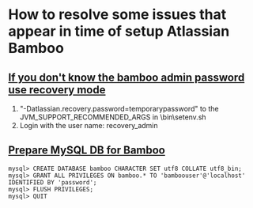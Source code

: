 # How to resolve some issues that appear in time of setup Atlassian Bamboo

## [If you don't know the bamboo admin password use recovery mode](https://confluence.atlassian.com/bamboo/lockout-recovery-process-952624910.html)
1. "-Datlassian.recovery.password=temporarypassword" to the JVM_SUPPORT_RECOMMENDED_ARGS in \bin\setenv.sh
2. Login with the user name: recovery_admin 

## [Prepare MySQL DB for Bamboo ](https://confluence.atlassian.com/bamboo/mysql-289276817.html)
```
mysql> CREATE DATABASE bamboo CHARACTER SET utf8 COLLATE utf8_bin;
mysql> GRANT ALL PRIVILEGES ON bamboo.* TO 'bamboouser'@'localhost' IDENTIFIED BY 'password';
mysql> FLUSH PRIVILEGES;
mysql> QUIT
```
